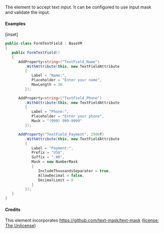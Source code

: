 ﻿The element to accept text input.  It can be configured to use input mask and validate the input.

#### Examples

[inset]

```cs
public class FormTextField : BaseVM
{
   public FormTextField()
   {
      AddProperty<string>("TextField_Name")
         .WithAttribute(this, new TextFieldAttribute
         {
            Label = "Name:",
            Placeholder = "Enter your name",
            MaxLength = 30
         });

      AddProperty<string>("TextField_Phone")
         .WithAttribute(this, new TextFieldAttribute
         {
            Label = "Phone:",
            Placeholder = "Enter your phone",
            Mask = "(999) 999-9999"
         });

      AddProperty("TextField_Payment", 2500f)
         .WithAttribute(this, new TextFieldAttribute
         {
            Label = "Payment:",
            Prefix = "US$",
            Suffix = ".00",
            Mask = new NumberMask
            {
               IncludeThousandsSeparator = true,
               AllowDecimal = false,
               DecimalLimit = 0
            }
         });
   }
}
```

#### Credits

This element incorporates https://github.com/text-mask/text-mask ([license: The Unlicense](https://github.com/text-mask/text-mask/blob/master/LICENSE))
